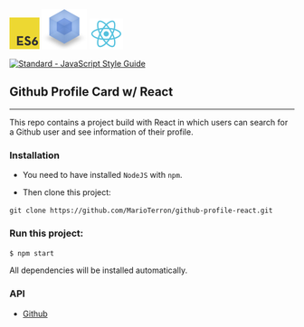 [![ES6](https://github.com/MarioTerron/logo-images/blob/master/logos/es6.png)](http://www.ecma-international.org/ecma-262/6.0/) [![Webpack](https://github.com/MarioTerron/logo-images/blob/master/logos/webpack.png)](https://webpack.github.io/) [![React](https://github.com/MarioTerron/logo-images/blob/master/logos/react.png)](https://facebook.github.io/react/)

[![Standard - JavaScript Style Guide](https://img.shields.io/badge/code_style-standard-brightgreen.svg)](http://standardjs.com/)

## Github Profile Card w/ React
---

This repo contains a project build with React in which users can search for a Github user and see information of their profile.

### Installation

* You need to have installed `NodeJS` with `npm`.

* Then clone this project:

`git clone https://github.com/MarioTerron/github-profile-react.git`


### Run this project:

`$ npm start`

All dependencies will be installed automatically.

### API
* [Github][1]

[1]: https://developer.github.com/v3/
